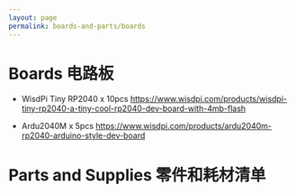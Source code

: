 ```yaml
---
layout: page
permalink: boards-and-parts/boards
---
```


# Boards 电路板

* WisdPi Tiny RP2040 x 10pcs
<https://www.wisdpi.com/products/wisdpi-tiny-rp2040-a-tiny-cool-rp2040-dev-board-with-4mb-flash>

* Ardu2040M x 5pcs
<https://www.wisdpi.com/products/ardu2040m-rp2040-arduino-style-dev-board>

# Parts and Supplies 零件和耗材清单
